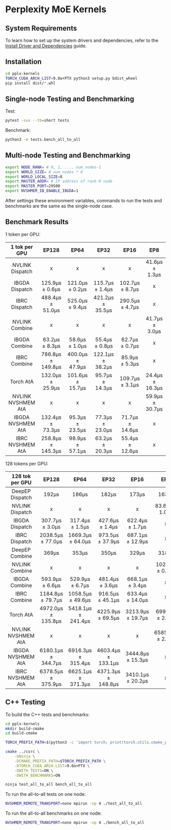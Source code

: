 # Perplexity MoE Kernels

## System Requirements

To learn how to set up the system drivers and dependencies, refer to the [Install Driver and Dependencies](docs/install-driver-and-dependencies.md) guide.

## Installation

```bash
cd pplx-kernels
TORCH_CUDA_ARCH_LIST=9.0a+PTX python3 setup.py bdist_wheel
pip install dist/*.whl
```

## Single-node Testing and Benchmarking

Test:

```bash
pytest -svx --tb=short tests
```

Benchmark:

```bash
python3 -m tests.bench_all_to_all
```

## Multi-node Testing and Benchmarking

```bash
export NODE_RANK= # 0, 1, ..., num_nodes-1
export WORLD_SIZE= # num_nodes * 8
export WORLD_LOCAL_SIZE=8
export MASTER_ADDR= # IP address of rank-0 node
export MASTER_PORT=29500
export NVSHMEM_IB_ENABLE_IBGDA=1
```

After settings these environment variables, commands to run the tests and benchmarks are the same as the single-node case.

## Benchmark Results

1 token per GPU:

|    1 tok per GPU   |       EP128       |       EP64       |       EP32       |       EP16       |       EP8       |
|:------------------:|:-----------------:|:----------------:|:----------------:|:----------------:|:---------------:|
|   NVLINK Dispatch  | x                 | x                | x                | x                | 41.6μs ±  1.3μs |
|   IBGDA Dispatch   | 125.9μs ±  0.6μs  | 121.0μs ±  0.2μs | 115.7μs ±  1.4μs | 102.7μs ±  8.7μs | x               |
|    IBRC Dispatch   | 488.4μs ± 51.0μs  | 525.0μs ±  9.4μs | 421.2μs ± 35.5μs | 290.5μs ±  4.7μs | x               |
|   NVLINK Combine   | x                 | x                | x                | x                | 41.7μs ±  3.0μs |
|    IBGDA Combine   | 63.2μs ±  8.3μs   | 58.6μs ±  1.0μs  | 55.4μs ±  0.8μs  | 62.7μs ±  0.7μs  | x               |
|    IBRC Combine    | 786.8μs ± 149.8μs | 400.0μs ± 47.9μs | 122.1μs ± 38.2μs | 85.9μs ±  5.3μs  | x               |
|      Torch AtA     | 132.0μs ± 25.9μs  | 101.6μs ± 15.7μs | 95.7μs ± 14.3μs  | 109.7μs ±  3.1μs | 24.4μs ± 16.3μs |
| NVLINK NVSHMEM AtA | x                 | x                | x                | x                | 59.9μs ± 30.7μs |
|  IBGDA NVSHMEM AtA | 132.4μs ± 73.3μs  | 95.3μs ± 23.5μs  | 77.3μs ± 23.0μs  | 71.7μs ± 14.6μs  | x               |
|  IBRC NVSHMEM AtA  | 258.8μs ± 145.3μs | 98.9μs ± 57.1μs  | 63.2μs ± 20.3μs  | 55.4μs ± 12.6μs  | x               |


128 tokens per GPU:

|   128 tok per GPU  |        EP128       |        EP64        |        EP32        |        EP16       |        EP8        |
|:------------------:|:------------------:|:------------------:|:------------------:|:-----------------:|:-----------------:|
|   DeepEP Dispatch  | 192μs              | 186μs              | 182μs              | 173μs             | 163μs             |
|   NVLINK Dispatch  | x                  | x                  | x                  | x                 | 83.6μs ±  1.0μs   |
|   IBGDA Dispatch   | 307.7μs ±  3.0μs   | 317.4μs ±  1.5μs   | 427.6μs ±  1.4μs   | 622.4μs ±  1.7μs  | x                 |
|    IBRC Dispatch   | 2038.5μs ± 77.0μs  | 1669.3μs ± 64.0μs  | 973.5μs ± 37.9μs   | 687.1μs ± 12.9μs  | x                 |
|   DeepEP Combine   | 369μs              | 353μs              | 350μs              | 329μs             | 318μs             |
|   NVLINK Combine   | x                  | x                  | x                  | x                 | 102.3μs ±  0.6μs  |
|    IBGDA Combine   | 593.9μs ±  6.6μs   | 529.9μs ±  6.7μs   | 481.4μs ±  3.6μs   | 668.1μs ±  3.4μs  | x                 |
|    IBRC Combine    | 1184.8μs ± 79.7μs  | 1058.5μs ± 49.6μs  | 916.5μs ± 45.1μs   | 633.4μs ± 14.0μs  | x                 |
|      Torch AtA     | 4972.0μs ± 135.8μs | 5418.1μs ± 241.4μs | 4225.9μs ± 69.5μs  | 3213.9μs ± 19.7μs | 699.9μs ±  2.2μs  |
| NVLINK NVSHMEM AtA | x                  | x                  | x                  | x                 | 6585.3μs ±  2.4μs |
|  IBGDA NVSHMEM AtA | 6180.1μs ± 344.7μs | 6916.3μs ± 315.4μs | 4603.4μs ± 133.1μs | 3444.8μs ± 15.3μs | x                 |
|  IBRC NVSHMEM AtA  | 6378.5μs ± 375.9μs | 6625.1μs ± 371.3μs | 4371.3μs ± 148.8μs | 3410.1μs ± 20.2μs | x                 |


## C++ Testing

To build the C++ tests and benchmarks:

```bash
cd pplx-kernels
mkdir build-cmake
cd build-cmake

TORCH_PREFIX_PATH=$(python3 -c 'import torch; print(torch.utils.cmake_prefix_path)')

cmake ../csrc \
    -GNinja \
    -DCMAKE_PREFIX_PATH=$TORCH_PREFIX_PATH \
    -DTORCH_CUDA_ARCH_LIST=9.0a+PTX \
    -DWITH_TESTS=ON \
    -DWITH_BENCHMARKS=ON

ninja test_all_to_all bench_all_to_all
```

To run the all-to-all tests on one node:

```bash
NVSHMEM_REMOTE_TRANSPORT=none mpirun -np 4 ./test_all_to_all
```


To run the all-to-all benchmarks on one node:

```bash
NVSHMEM_REMOTE_TRANSPORT=none mpirun -np 4 ./bench_all_to_all
```
